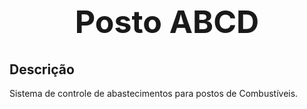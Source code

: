
<h1 style="font-size:50px" align="center">Posto ABCD</h1>

## Descrição

Sistema de controle de abastecimentos para postos de Combustíveis.
